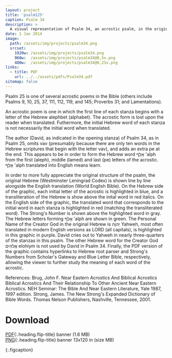 ```yaml
---
layout: project
title: 'psalm125'
caption: Psalm 34
description: >
  A visual representation of Psalm 34, an acrostic psalm, in the original Hebrew (The Westminster Leningrad Codex) with English, using the World English Bible version.
date: 1 Jan 2014
image: 
  path: /assets/img/projects/psalm34.png
  srcset: 
    1920w: /assets/img/projects/psalm34.png
    960w:  /assets/img/projects/psalm34@0,5x.png
    480w:  /assets/img/projects/psalm34@0,25x.png
links:
  - title: PDF
    url: ../../assets/pdfs/Psalm34.pdf
sitemap: false
---
```


Psalm 25 is one of several acrostic poems in the Bible (others include Psalms 9, 10, 25, 37, 111, 112, 119, and 145; Proverbs 31; and Lamentations).  

An acrostic poem is one in which the first line of each stanza begins with a letter of the Hebrew alephbet (alphabet). The acrostic form is lost upon the reader when translated. Futhermore, the initial Hebrew word of each stanza is not necessarily the initial word when translated.  

The author (David, as indicated in the opening stanza) of Psalm 34, as in Psalm 25, omits vav (presumably because there are only ten words in the Hebrew scriptures that begin with the letter vav), and adds an extra pe at the end. This appears to be in order to form the Hebrew word אָלַף 'alph from the first (aleph), middle (lamed) and last (pe) letters of the acrostic. אָלַף 'alph translated into English means learn.  

In order to more fully appreciate the original structure of the psalm, the original Hebrew (Westminster Leningrad Codex) is shown line by line alongside the English translation (World English Bible). On the Hebrew side of the graphic, each initial letter of the acrostic is highlighted in blue, and a transliteration of the Hebrew is show above the inital word in red italics. On the English side of the graphic, the translated word that corresponds to the initial word in each stanza is highlighted in red (matching the transliterated word). The Strong's Number is shown above the highlighted word in gray. The Hebrew letters forming אָלַף 'alph are shown in green. The Personal Name of the Creator God in the original Hebrew is יְהֹוָה Yahweh, most often translated in modern English versions as LORD (all capitals), is highlighted in this graphic in purple. David cries out to Yahweh in nearly three-quarters of the stanzas in this psalm. The other Hebrew word for the Creator God אֱלֹהִים elohiym is not used by David in Psalm 34. Finally, the PDF version of the graphic contains hyperlinks to Hebrew root parser and Strong's Numbers from Scholar's Gateway and Blue Letter Bible, respectively, allowing the viewer to further study the meaning of each word of the acrostic.  

References: Brug, John F. Near Eastern Acrostics And Biblical Acrostics Biblical Acrostics And Their Relationship To Other Ancient Near Eastern Acrostics. NEH Seminar: The Bible And Near Eastern Literature, Yale 1987, 1997 edition. Strong, James. The New Strong's Expanded Dictionary of Bible Words. Thomas Nelson Publishers, Nashville, Tennessee, 2001.

# Download
[PDF](../assets/pdfs/Psalm34.pdf){:.heading.flip-title} <span class="icon-file-pdf"></span> banner (1.6 MB)  
[PNG](../assets/img/projects/psalm34.png){:.heading.flip-title} <span class="icon-file-picture"></span> banner 13x120 in (size MB)

{:.figcaption}
